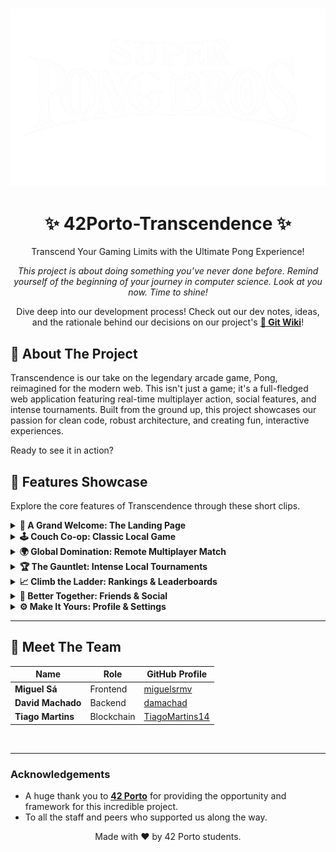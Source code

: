 <br>
<p align="center">
<img src="docs/images/project_banner.png" alt="Transcendence Project Banner" width="800"/>
</p>

<div align="center">
<h1> ✨ 42Porto-Transcendence ✨ </h1>
Transcend Your Gaming Limits with the Ultimate Pong Experience!
</div>

<p align="center">
<i>This project is about doing something you’ve never done before. Remind yourself of the beginning of your journey in computer science. Look at you now. Time to shine!</i>
</p>

<p align="center">
Dive deep into our development process! Check out our dev notes, ideas, and the rationale behind our decisions on our project's <a href="https://github.com/miguelsrmv/42Porto-Transcendence/wiki"><b>🚀 Git Wiki</b></a>!
</p>

<h2> 🚀 About The Project </h2>

Transcendence is our take on the legendary arcade game, Pong, reimagined for the modern web. This isn't just a game; it's a full-fledged web application featuring real-time multiplayer action, social features, and intense tournaments. Built from the ground up, this project showcases our passion for clean code, robust architecture, and creating fun, interactive experiences.

Ready to see it in action?

<h2> 🌟 Features Showcase </h2>

Explore the core features of Transcendence through these short clips.

<details>
<summary><b>🚪 A Grand Welcome: The Landing Page</b></summary>
<br>


Our landing page is designed to be your portal into the world of Transcendence. Log in (with optional 2FA) and get ready to play.

<video src="docs/videos/landing_page.mp4" autoplay loop muted playsinline width="100%"></video>

</details>

<details>
<summary><b>🕹️ Couch Co-op: Classic Local Game</b></summary>
<br>


Challenge a friend on the same keyboard in a classic, no-frills game of Pong. It's fast, frantic, and a true test of reflexes and friendships!

<video src="docs/videos/local_game.mp4" autoplay loop muted playsinline width="100%"></video>

</details>

<details>
<summary><b>🌍 Global Domination: Remote Multiplayer Match</b></summary>
<br>


Find an opponent from anywhere in the world. Experience seamless, real-time gameplay and prove you're the best.

<video src="docs/videos/remote_match.mp4" autoplay loop muted playsinline width="100%"></video>

</details>

<details>
<summary><b>🏆 The Gauntlet: Intense Local Tournaments</b></summary>
<br>


Gather your friends and crown a champion! Our tournament mode handles all the brackets and matchups for you. All you have to do is win.

<video src="docs/videos/local_tournament.mp4" autoplay loop muted playsinline width="100%"></video>

</details>

<details>
<summary><b>📈 Climb the Ladder: Rankings & Leaderboards</b></summary>
<br>


Track your stats, view your match history, and see how you stack up against other players on the global leaderboard. The top spot is waiting!

<video src="docs/videos/rankings.mp4" autoplay loop muted playsinline width="100%"></video>

📸 Suggested Image: A screenshot of the leaderboard, highlighting the Top 3 players with their avatars, usernames, and win/loss ratios.

</details>

<details>
<summary><b>👥 Better Together: Friends & Social</b></summary>
<br>


Add friends to see who's online. The social hub keeps you connected to your rivals and teammates.

<video src="docs/videos/friends.mp4" autoplay loop muted playsinline width="100%"></video>

📸 Suggested Image: A view of the friends list, showing different user statuses (Online, In-Game, Offline) with buttons to chat or challenge.

</details>

<details>
<summary><b>⚙️ Make It Yours: Profile & Settings</b></summary>
<br>


Customize your public profile, change your display name, upload a new avatar, and enable Two-Factor Authentication (2FA) for enhanced security.

<video src="docs/videos/settings.mp4" autoplay loop muted playsinline width="100%"></video>

</details>

---

## 🤝 Meet The Team

| Name                | Role         | GitHub Profile                               |
| ------------------- | ------------ | -------------------------------------------- |
| **Miguel Sá**       | Frontend     | [miguelsrmv](https://github.com/miguelsrmv)  |
| **David Machado**   | Backend      | [damachad](https://github.com/damachad)  |
| **Tiago Martins**   | Blockchain   | [TiagoMartins14](https://github.com/TiagoMartins14)  |

<br>

---

### Acknowledgements

*   A huge thank you to **[42 Porto](https://www.42porto.com/pt/)** for providing the opportunity and framework for this incredible project.
*   To all the staff and peers who supported us along the way.

<p align="center">Made with ❤️ by 42 Porto students.</p>
